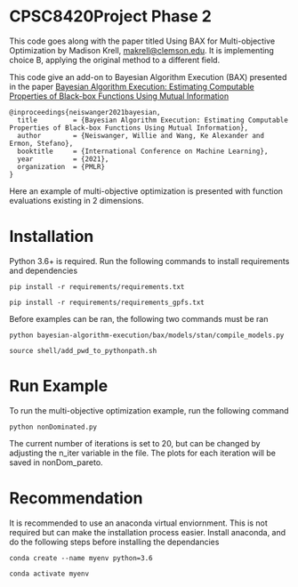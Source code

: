 # CPSC8420Project Phase 2
This code goes along with the paper titled Using BAX for Multi-objective Optimization by Madison Krell, makrell@clemson.edu. It is implementing choice B, applying the original method to a different field.

This code give an add-on to Bayesian Algorithm Execution (BAX) presented in the paper [Bayesian Algorithm Execution: Estimating Computable Properties of Black-box Functions Using Mutual Information](https://arxiv.org/abs/2104.09460)
```
@inproceedings{neiswanger2021bayesian,
  title         = {Bayesian Algorithm Execution: Estimating Computable Properties of Black-box Functions Using Mutual Information},
  author        = {Neiswanger, Willie and Wang, Ke Alexander and Ermon, Stefano},
  booktitle     = {International Conference on Machine Learning},
  year          = {2021},
  organization  = {PMLR}
}
```

Here an example of multi-objective optimization is presented with function evaluations existing in 2 dimensions. 

# Installation

Python 3.6+ is required. Run the following commands to install requirements and dependencies
```
pip install -r requirements/requirements.txt

pip install -r requirements/requirements_gpfs.txt
```

Before examples can be ran, the following two commands must be ran
```
python bayesian-algorithm-execution/bax/models/stan/compile_models.py

source shell/add_pwd_to_pythonpath.sh
```

# Run Example
To run the multi-objective optimization example, run the following command
```
python nonDominated.py
```
The current number of iterations is set to 20, but can be changed by adjusting the n_iter variable in the file. The plots for each iteration will be saved in nonDom_pareto. 

# Recommendation
It is recommended to use an anaconda virtual enviornment. This is not required but can make the installation process easier. Install anaconda, and do the following steps before installing the dependancies
```
conda create --name myenv python=3.6

conda activate myenv
 ```
